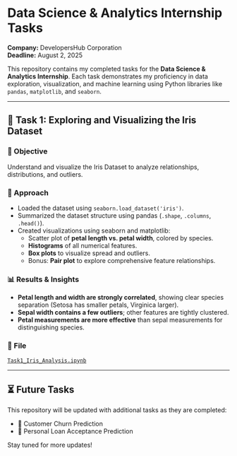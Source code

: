 # Data Science & Analytics Internship Tasks

**Company:** DevelopersHub Corporation  
**Deadline:** August 2, 2025  

This repository contains my completed tasks for the **Data Science & Analytics Internship**. Each task demonstrates my proficiency in data exploration, visualization, and machine learning using Python libraries like `pandas`, `matplotlib`, and `seaborn`.

---

## 📌 Task 1: Exploring and Visualizing the Iris Dataset

### 🎯 Objective
Understand and visualize the Iris Dataset to analyze relationships, distributions, and outliers.

### 🧠 Approach
- Loaded the dataset using `seaborn.load_dataset('iris')`.
- Summarized the dataset structure using pandas (`.shape`, `.columns`, `.head()`).
- Created visualizations using seaborn and matplotlib:
  - Scatter plot of **petal length vs. petal width**, colored by species.
  - **Histograms** of all numerical features.
  - **Box plots** to visualize spread and outliers.
  - Bonus: **Pair plot** to explore comprehensive feature relationships.

### 📊 Results & Insights
- **Petal length and width are strongly correlated**, showing clear species separation (Setosa has smaller petals, Virginica larger).
- **Sepal width contains a few outliers**; other features are tightly clustered.
- **Petal measurements are more effective** than sepal measurements for distinguishing species.

### 📁 File
[`Task1_Iris_Analysis.ipynb`](Task1_Iris.html)

---

## ⏳ Future Tasks

This repository will be updated with additional tasks as they are completed:
- 📌 Customer Churn Prediction  
- 📌 Personal Loan Acceptance Prediction  

Stay tuned for more updates!
